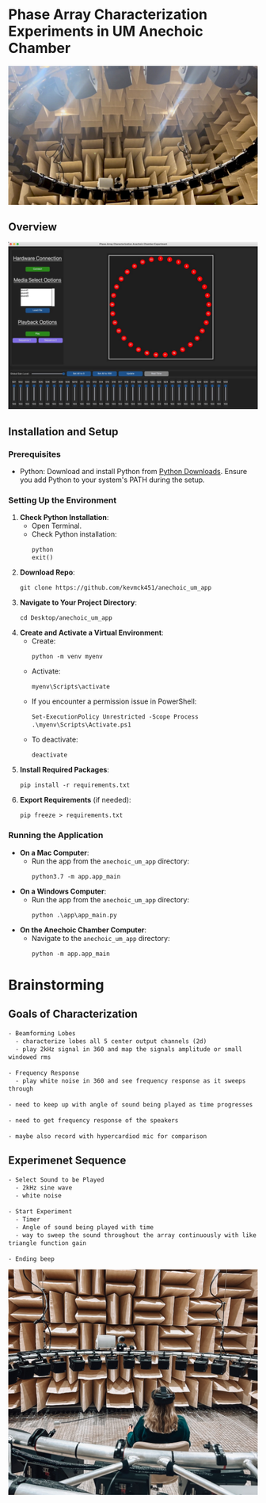 # Phase Array Characterization Experiments in UM Anechoic Chamber 

![Anechoic Chamber](media/anechoic_chamber_1.jpg)

## Overview

![Anechoic Chamber](media/array_char_app.jpeg)


## Installation and Setup

### Prerequisites
- Python: Download and install Python from [Python Downloads](https://www.python.org/downloads/). Ensure you add Python to your system's PATH during the setup.

### Setting Up the Environment
1. **Check Python Installation**:
   - Open Terminal.
   - Check Python installation:
     ```
     python
     exit()
     ```
3. **Download Repo**:
   ```
   git clone https://github.com/kevmck451/anechoic_um_app
   ```
4. **Navigate to Your Project Directory**:
   ```
   cd Desktop/anechoic_um_app
   ```
5. **Create and Activate a Virtual Environment**:
   - Create:
     ```
     python -m venv myenv
     ```
   - Activate:
     ```
     myenv\Scripts\activate
     ```
   - If you encounter a permission issue in PowerShell:
     ```
     Set-ExecutionPolicy Unrestricted -Scope Process
     .\myenv\Scripts\Activate.ps1
     ```
   - To deactivate:
     ```
     deactivate
     ```
6. **Install Required Packages**:
   ```
   pip install -r requirements.txt
   ```
7. **Export Requirements** (if needed):
   ```
   pip freeze > requirements.txt
   ```

### Running the Application
- **On a Mac Computer**:
  - Run the app from the `anechoic_um_app` directory:
    ```
    python3.7 -m app.app_main
    ```
- **On a Windows Computer**:
  - Run the app from the `anechoic_um_app` directory:
    ```
    python .\app\app_main.py
    ```
- **On the Anechoic Chamber Computer**:
  - Navigate to the `anechoic_um_app` directory:
    ```
    python -m app.app_main
    ```






















# Brainstorming


## Goals of Characterization
    - Beamforming Lobes
      - characterize lobes all 5 center output channels (2d)
      - play 2kHz signal in 360 and map the signals amplitude or small windowed rms

    - Frequency Response
      - play white noise in 360 and see frequency response as it sweeps through

    - need to keep up with angle of sound being played as time progresses 

    - need to get frequency response of the speakers 

    - maybe also record with hypercardiod mic for comparison


## Experimenet Sequence
    - Select Sound to be Played
      - 2kHz sine wave
      - white noise

    - Start Experiment
      - Timer
      - Angle of sound being played with time
      - way to sweep the sound throughout the array continuously with like triangle function gain

    - Ending beep






![Anechoic Chamber](media/participant_example_1.jpg)







